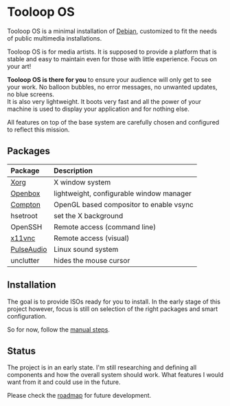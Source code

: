 # Tooloop OS

Tooloop OS is a minimal installation of [Debian](https://www.debian.org/), customized to fit the needs of public multimedia installations.

Tooloop OS is for media artists. It is supposed to provide a platform that is stable and easy to maintain even for those with little experience. Focus on your art!

**Tooloop OS is there for you**  to ensure your audience will only get to see your work. No balloon bubbles, no error messages, no unwanted updates, no blue screens.  
It is also very lightweight. It boots very fast and all the power of your machine is used to display your application and for nothing else.

All features on top of the base system are carefully chosen and configured to reflect this mission.


## Packages

| Package                                                             | Description                              |
|:--------------------------------------------------------------------|:-----------------------------------------|
| [Xorg](http://www.x.org/wiki/)                                      | X window system                          |
| [Openbox](http://openbox.org/wiki/Main_Page)                        | lightweight, configurable window manager |
| [Compton](https://github.com/chjj/compton)                          | OpenGL based compositor to enable vsync  |
| hsetroot                                                            | set the X background                     |
| OpenSSH                                                             | Remote access (command line)             |
| [x11vnc](http://www.karlrunge.com/x11vnc/)                          | Remote access (visual)                   |
| [PulseAudio](https://www.freedesktop.org/wiki/Software/PulseAudio/) | Linux sound system                       |
| unclutter                                                           | hides the mouse cursor                   |


## Installation

The goal is to provide ISOs ready for you to install. In the early stage of this project however, focus is still on selection of the right packages and smart configuration.

So for now, follow the [manual steps](https://github.com/vollstock/Tooloop-OS/wiki/Manual-installation).


## Status

The project is in an early state. I'm still researching and defining all components and how the overall system should work. What features I would want from it and could use in the future.

Please check the [roadmap](https://github.com/vollstock/Tooloop-OS/wiki/roadmap) for future development.
